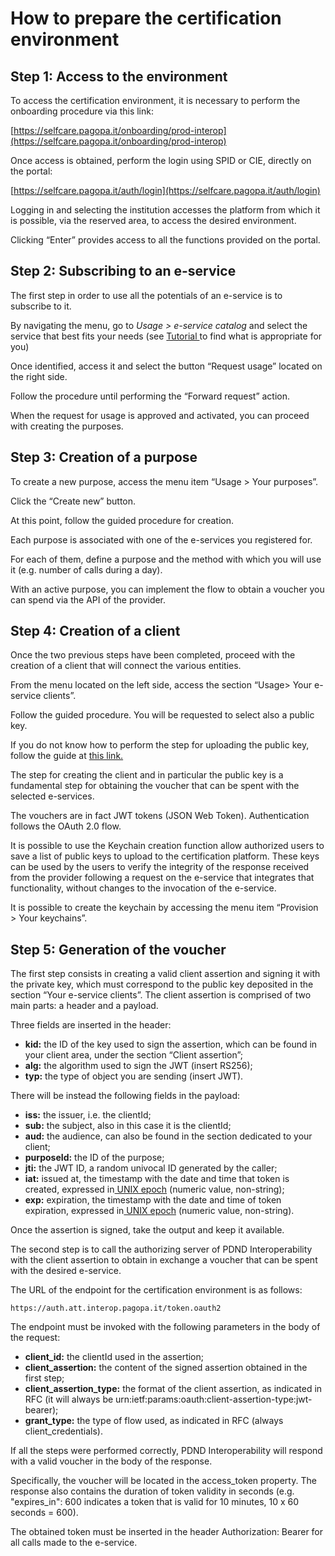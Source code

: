 # How to prepare the certification environment

## Step 1: Access to the environment

To access the certification environment, it is necessary to perform the onboarding procedure via this link:

[https://selfcare.pagopa.it/onboarding/prod-interop](https://selfcare.pagopa.it/onboarding/prod-interop)

Once access is obtained, perform the login using SPID or CIE, directly on the portal:

[https://selfcare.pagopa.it/auth/login](https://selfcare.pagopa.it/auth/login)

Logging in and selecting the institution accesses the platform from which it is possible, via the reserved area, to access the desired environment.

Clicking “Enter” provides access to all the functions provided on the portal.

## Step 2: Subscribing to an e-service

The first step in order to use all the potentials of an e-service is to subscribe to it.

By navigating the menu, go to _Usage > e-service catalog_ and select the service that best fits your needs (see [Tutorial ](broken-reference)to find what is appropriate for you)

Once identified, access it and select the button “Request usage” located on the right side.

Follow the procedure until performing the “Forward request” action.

When the request for usage is approved and activated, you can proceed with creating the purposes.

## Step 3: Creation of a purpose

To create a new purpose, access the menu item “Usage > Your purposes”.

Click the “Create new” button.

At this point, follow the guided procedure for creation.

Each purpose is associated with one of the e-services you registered for.

For each of them, define a purpose and the method with which you will use it (e.g. number of calls during a day).

With an active purpose, you can implement the flow to obtain a voucher you can spend via the API of the provider.

## Step 4: Creation of a client

Once the two previous steps have been completed, proceed with the creation of a client that will connect the various entities.

From the menu located on the left side, access the section “Usage> Your e-service clients”.

Follow the guided procedure. You will be requested to select also a public key.

If you do not know how to perform the step for uploading the public key, follow the guide at [ this link.](https://www.youtube.com/watch?v=q6zuJ2wn8vM&list=PLZcD-ZoVxFzi1f2-taSdg7a3d2UQse3_Q&index=11)

The step for creating the client and in particular the public key is a fundamental step for obtaining the voucher that can be spent with the selected e-services.

The vouchers are in fact JWT tokens (JSON Web Token). Authentication follows the OAuth 2.0 flow.

It is possible to use the Keychain creation function allow authorized users to save a list of public keys to upload to the certification platform. These keys can be used by the users to verify the integrity of the response received from the provider following a request on the e-service that integrates that functionality, without changes to the invocation of the e-service.

It is possible to create the keychain by accessing the menu item “Provision > Your keychains”.

## Step 5: Generation of the voucher

The first step consists in creating a valid client assertion and signing it with the private key, which must correspond to the public key deposited in the section “Your e-service clients”. The client assertion is comprised of two main parts: a header and a payload.

Three fields are inserted in the header:

* **kid:** the ID of the key used to sign the assertion, which can be found in your client area, under the section “Client assertion”;
* **alg:** the algorithm used to sign the JWT (insert RS256);
* **typ:** the type of object you are sending (insert JWT).

There will be instead the following fields in the payload:

* **iss:** the issuer, i.e. the clientId;
* **sub:** the subject, also in this case it is the clientId;
* **aud:** the audience, can also be found in the section dedicated to your client;
* **purposeId:** the ID of the purpose;
* **jti:** the JWT ID, a random univocal ID generated by the caller;
* **iat:** issued at, the timestamp with the date and time that token is created, expressed in[ UNIX epoch](https://datatracker.ietf.org/doc/html/rfc3339) (numeric value, non-string);
* **exp:** expiration, the timestamp with the date and time of token expiration, expressed in[ UNIX epoch](https://datatracker.ietf.org/doc/html/rfc3339) (numeric value, non-string).

Once the assertion is signed, take the output and keep it available.

The second step is to call the authorizing server of PDND Interoperability with the client assertion to obtain in exchange a voucher that can be spent with the desired e-service.

The URL of the endpoint for the certification environment is as follows:

`https://auth.att.interop.pagopa.it/token.oauth2`

The endpoint must be invoked with the following parameters in the body of the request:

* **client_id:** the clientId used in the assertion;
* **client_assertion:** the content of the signed assertion obtained in the first step;
* **client_assertion_type:** the format of the client assertion, as indicated in RFC (it will always be urn:ietf:params:oauth:client-assertion-type:jwt-bearer);
* **grant_type:** the type of flow used, as indicated in RFC (always client_credentials).

If all the steps were performed correctly, PDND Interoperability will respond with a valid voucher in the body of the response.

Specifically, the voucher will be located in the access_token property. The response also contains the duration of token validity in seconds (e.g. "expires_in": 600 indicates a token that is valid for 10 minutes, 10 x 60 seconds = 600).

The obtained token must be inserted in the header Authorization: Bearer for all calls made to the e-service.